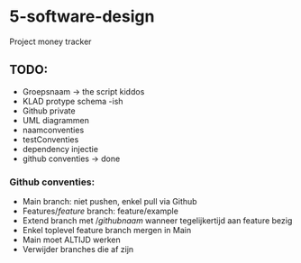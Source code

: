 # 5-software-design
Project money tracker
## TODO:
 - Groepsnaam -> the script kiddos
 - KLAD protype schema -ish
 - Github private
 - UML diagrammen
 - naamconventies
 - testConventies
 - dependency injectie
 - github conventies -> done

### Github conventies:
- Main branch: niet pushen, enkel pull via Github
- Features/*feature* branch: feature/example
- Extend branch met /*githubnaam* wanneer tegelijkertijd aan feature bezig
- Enkel toplevel feature branch mergen in Main
- Main moet ALTIJD werken
- Verwijder branches die af zijn

